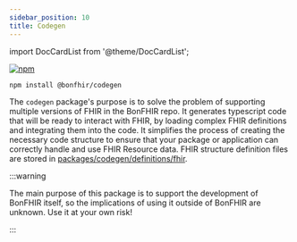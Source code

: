 ```yaml
---
sidebar_position: 10
title: Codegen
---
```


import DocCardList from '@theme/DocCardList';

[![npm](https://img.shields.io/npm/v/@bonfhir/codegen)](https://www.npmjs.com/package/@bonfhir/codegen)

```bash npm2yarn
npm install @bonfhir/codegen
```

The `codegen` package's purpose is to solve the problem of supporting multiple versions of FHIR in the BonFHIR repo. It generates typescript code that will be ready to interact with FHIR, by loading complex FHIR definitions and integrating them into the code. It simplifies the process of creating the necessary code structure to ensure that your package or application can correctly handle and use FHIR Resource data. FHIR structure definition files are stored in [packages/codegen/definitions/fhir](https://github.com/bonfhir/bonfhir/tree/main/packages/codegen/definitions/fhir).

:::warning

The main purpose of this package is to support the development of BonFHIR itself, so the implications of using it outside of BonFHIR are unknown. Use it at your own risk!

:::

<DocCardList />
